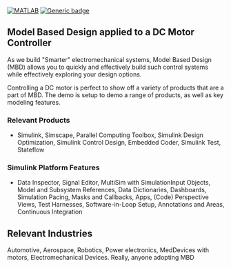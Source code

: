 [![MATLAB](https://github.com/sameer-kariappa/Model-Based-Dev-of-DC-MotorCtrl/actions/workflows/simple-ci-actions.yml/badge.svg)](https://github.com/sameer-kariappa/Model-Based-Dev-of-DC-MotorCtrl/actions/workflows/simple-ci-actions.yml)
[![Generic badge](https://img.shields.io/badge/MATLAB-R2022b-BLUE.svg)](https://shields.io/)

## Model Based Design applied to a DC Motor Controller

As we build "Smarter" electromechanical systems, Model Based Design (MBD) allows you to quickly and effectively build such control systems while effectively exploring your design options.

Controlling a DC motor is perfect to show off a variety of products that are a part of MBD.
The demo is setup to demo a range of products, as well as key modeling features.

### Relevant Products ###
  * Simulink, Simscape, Parallel Computing Toolbox, Simulink Design Optimization, Simulink Control Design, Embedded Coder, Simulink Test, Stateflow

### Simulink Platform Features ###
  * Data Inspector, Signal Editor, MultiSim with SimulationInput Objects, Model and Subsystem References, Data Dictionaries, Dashboards, Simulation Pacing, Masks and Callbacks, Apps, (Code) Perspective Views, Test Harnesses, Software-in-Loop Setup, Annotations and Areas, Continuous Integration

## Relevant Industries
Automotive, Aerospace, Robotics, Power electronics, MedDevices with motors, Electromechanical Devices. 
Really, anyone adopting MBD
